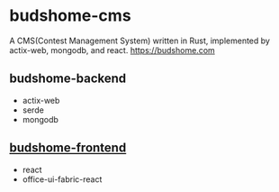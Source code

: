 # budshome-cms
A CMS(Contest Management System) written in Rust, implemented by actix-web, mongodb, and react. https://budshome.com

## budshome-backend
- actix-web
- serde
- mongodb

## [budshome-frontend](https://github.com/budshome/budshome-frontend)
- react
- office-ui-fabric-react


